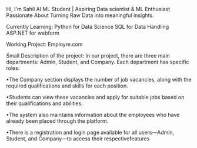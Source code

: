 Hi, I'm Sahil
AI ML Student | Aspiring Data scientist & ML Enthusiast Passionate About Turning Raw Data into meaningful insights.

Currently Learning:
  Python for Data Science
  SQL for Data Handling
  ASP.NET for webform

Working Project:
  Employre.com

Small Description of the project:
  In our project, there are three main departments: Admin, Student, and 
Company. Each department has specific roles:

 •The Company section displays the number of job vacancies, along with the 
required qualifications and skills for each position. 

•Students can view these vacancies and apply for suitable jobs based on 
their qualifications and abilities.

 •The system also maintains information about the employees who have 
already been placed through the platform.

 •There is a registration and login page available for all users—Admin, 
Student, and Company—to access their respectivefeatures
  
